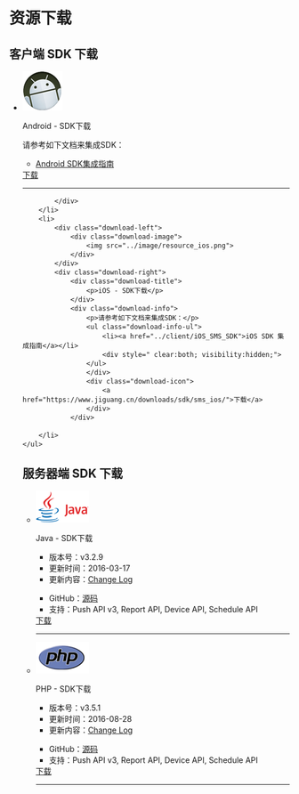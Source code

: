 # 资源下载
## 客户端 SDK 下载

<div class="download">
    <ul>
        <li>
            <div class="download-left">
                <div class="download-image">
                    <img src="../image/resource_android.png">
                </div>
            </div>
            <div class="download-right">
                <div class="download-title">
                    <p>Android - SDK下载</p>
                </div>
                <div class="download-info">
                    <p>请参考如下文档来集成SDK：</p>
                    <ul class="download-info-ul">
                        <li><a href="../client/Android_SMS_SDK">Android SDK集成指南</a></li>
                        <div style=" clear:both; visibility:hidden;">
                    </ul>
                    </div>
                    <div class="download-icon">
                        <a href="https://www.jiguang.cn/downloads/sdk/sms_android/">下载</a>
                    </div>
                </div>
                <div class="hr">
					<hr />

            </div>
        </li>
        <li>
            <div class="download-left">
                <div class="download-image">
                    <img src="../image/resource_ios.png">
                </div>
            </div>
            <div class="download-right">
                <div class="download-title">
                    <p>iOS - SDK下载</p>
                </div>
                <div class="download-info">
                    <p>请参考如下文档来集成SDK：</p>
                    <ul class="download-info-ul">
                        <li><a href="../client/iOS_SMS_SDK">iOS SDK 集成指南</a></li>
                        <div style=" clear:both; visibility:hidden;">
                    </ul>
                    </div>
                    <div class="download-icon">
                        <a href="https://www.jiguang.cn/downloads/sdk/sms_ios/">下载</a>
                    </div>
                </div>

        </li>
    </ul>
</div>

## 服务器端 SDK 下载

<div class="download">
    <ul>
        <li>
            <div class="download-left">
                <div class="download-image">
                    <img src="../image/resource_sdk_java.png">
                </div>
            </div>
            <div class="download-right">
                <div class="download-title">
                    <p>Java - SDK下载</p>
                </div>
                <div class="download-info">
                    <ul class="download-info-ul">
                        <li>版本号：v3.2.9</li>
                        <li>更新时间：2016-03-17</li>
                        <li>更新内容：<a href="https://github.com/jpush/jpush-api-java-client/releases">Change Log</a></li>
                        <div style=" clear:both; visibility:hidden;"/>
                    </ul>
                    <ul class="download-info-ul">
                        <li>GitHub：<a href="https://github.com/jpush/jpush-api-java-client">源码</a></li>
                        <li>支持：Push API v3, Report API, Device API, Schedule API</li>
                        <div style=" clear:both; visibility:hidden;"/>
                    </ul>
                </div>
                <div class="download-icon">
                    <a href="https://www.jiguang.cn/downloads/resource/1459130284033">下载</a>
                </div>
            </div>
            <div class="hr">
                <hr />
            </div>
        </li>
        <li>
            <div class="download-left">
                <div class="download-image">
                    <img src="../image/resource_sdk_php.png">
                </div>
            </div>
            <div class="download-right">
                <div class="download-title">
                    <p>PHP - SDK下载</p>
                </div>
                <div class="download-info">
                    <ul class="download-info-ul">
                        <li>版本号：v3.5.1</li>
                        <li>更新时间：2016-08-28</li>
                        <li>更新内容：<a href="https://github.com/jpush/jpush-api-php-client/releases">Change Log</a></li>
                        <div style=" clear:both; visibility:hidden;"/>
                    </ul>
                    <ul class="download-info-ul">
                        <li>GitHub：<a href="https://github.com/jpush/jpush-api-php-client">源码</a></li>
                        <li>支持：Push API v3, Report API, Device API, Schedule API</li>
                        <div style=" clear:both; visibility:hidden;"/>
                    </ul>
                </div>
                <div class="download-icon">
                    <a href="https://sdkfiledl.jiguang.cn/jpush-api-php-client-3.5.1.zip">下载</a>
                </div>
            </div>
            <div class="hr">
                <hr />
            </div>
        </li>
        <div style=" clear:both; visibility:hidden;"/>
    </ul>
</div>
    